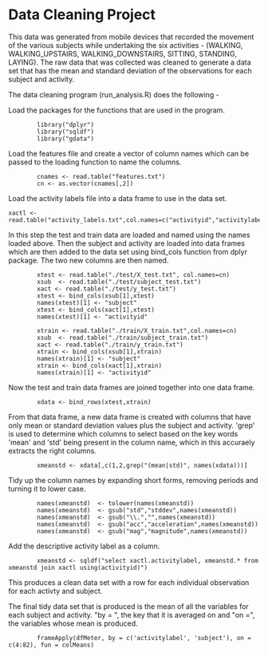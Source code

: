 Data Cleaning Project
===========

This data was generated from mobile devices that recorded the movement of the various subjects while undertaking the six activities - (WALKING, WALKING_UPSTAIRS, WALKING_DOWNSTAIRS, SITTING, STANDING, LAYING). The raw data that was collected was cleaned to generate a data set that has the mean and standard deviation of the observations for each subject and activity.

The data cleaning program (run_analysis.R) does the following -

Load the packages for the functions that are used in the program.
```{r}
        library("dplyr")
        library("sqldf")
        library("gdata")
```

Load the features file and create a vector of column names which can be passed to the loading function to name the columns.
```{r}
        cnames <- read.table("features.txt")
        cn <- as.vector(cnames[,2])
```

Load the activity labels file into a data frame to use in the data set.
```{r}
xactl <- read.table("activity_labels.txt",col.names=c("activityid","activitylabel"))
```

In this step the test and train data are loaded and named using the names loaded above.
Then the subject and activity are loaded into data frames which are then added to the data set using bind_cols function from dplyr package. The two new columns are then named.
```{r}
        xtest <- read.table("./test/X_test.txt", col.names=cn) 
        xsub  <- read.table("./test/subject_test.txt")
        xact <- read.table("./test/y_test.txt")
        xtest <- bind_cols(xsub[1],xtest)
        names(xtest)[1] <- "subject"
        xtest <- bind_cols(xact[1],xtest)
        names(xtest)[1] <- "activityid"
        
        xtrain <- read.table("./train/X_train.txt",col.names=cn)
        xsub  <- read.table("./train/subject_train.txt")
        xact <- read.table("./train/y_train.txt")
        xtrain <- bind_cols(xsub[1],xtrain)
        names(xtrain)[1] <- "subject"
        xtrain <- bind_cols(xact[1],xtrain)
        names(xtrain)[1] <- "activityid"
```

Now the test and train data frames are joined together into one data frame.
```{r}
        xdata <- bind_rows(xtest,xtrain)
```

From that data frame, a new data frame is created with columns that have only mean or standard deviation values plus the subject and activity. 'grep' is used to determine which columns to select based on the key words 'mean' and 'std' being present in the column name, which in this accuraely extracts the right columns.
```{r}
        xmeanstd <- xdata[,c(1,2,grep("(mean|std)", names(xdata)))]
```

Tidy up the column names by expanding short forms, removing periods and turning it to lower case.
```{r}
        names(xmeanstd)  <- tolower(names(xmeanstd))
        names(xmeanstd)  <- gsub("std","stddev",names(xmeanstd))
        names(xmeanstd)  <- gsub("\\.","",names(xmeanstd))
        names(xmeanstd)  <- gsub("acc","acceleration",names(xmeanstd))
        names(xmeanstd)  <- gsub("mag","magnitude",names(xmeanstd))
```

Add the descriptive activity label as a column.
```{r}
        xmeanstd <- sqldf("select xactl.activitylabel, xmeanstd.* from xmeanstd join xactl using(activityid)")
```
 This produces a clean data set with a row for each individual observation for each activty and subject. 
 
 The final tidy data set that is produced is the mean of all the variables for each subject and activity. "by = ", the key that it is averaged on and "on =", the variables whose mean is produced.
 
```{r}
        frameApply(dfMeter, by = c('activitylabel', 'subject'), on = c(4:82), fun = colMeans)
```
